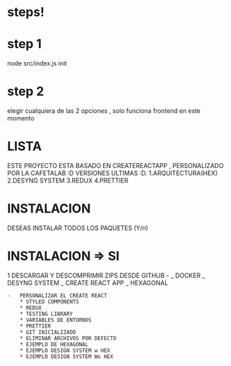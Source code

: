 # steps!

# step 1

node src/index.js init

# step 2

elegir cualquiera de las 2 opciones , solo funciona frontend en este momento

# LISTA

ESTE PROYECTO ESTA BASADO EN CREATEREACTAPP , PERSONALIZADO POR LA CAFETALAB :D
VERSIONES ULTIMAS :D.
1.ARQUITECTURA(HEX)
2.DESYNG SYSTEM
3.REDUX
4.PRETTIER

# INSTALACION

DESEAS INSTALAR TODOS LOS PAQUETES (Y/n)

# INSTALACION => SI

1 DESCARGAR Y DESCOMPRIMIR ZIPS DESDE GITHUB -
_ DOCKER
_ DESYNG SYSTEM
_ CREATE REACT APP
_ HEXAGONAL

    -   PERSONALIZAR EL CREATE REACT
        * STYLED COMPONENTS
        * REDUX
        * TESTING LIBRARY
        * VARIABLES DE ENTORNOS
        * PRETTIER
        * GIT INICIALIZADO
        * ELIMINAR ARCHIVOS POR DEFECTO
        * EJEMPLO DE HEXAGONAL
        * EJEMPLO DESIGN SYSTEM w HEX
        * EJEMPLO DESIGN SYSTEM Wo HEX
